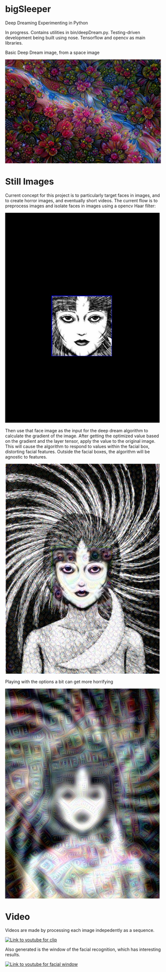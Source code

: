 # bigSleeper
Deep Dreaming Experimenting in Python

In progress. Contains utilities in bin/deepDream.py. Testing-driven development being built using nose. Tensorflow and opencv as main libraries.

Basic Deep Dream image, from a space image

![Flowers](images/basicDeepDream.jpeg)

# Still Images

Current concept for this project is to particularly target faces in images, and to create horror images, and eventually short videos. The current flow is to preprocess images and isolate faces in images using a opencv Haar filter:

![Just a face](preprocess/face.jpg)

Then use that face image as the input for the deep dream algorithm to calculate the gradient of the image. After getting the optimized value based on the gradient and the layer tensor, apply the value to the original image. This will cause the algorithm to respond to values within the facial box, distorting facial features. Outside the facial boxes, the algorithm will be agnostic to features.

![A very creepy image](images/dream_image_out.jpg)

Playing with the options a bit can get more horrifying

![Scary](images/scary.jpg)

# Video

Videos are made by processing each image indepedently as a sequence.

[![Link to youtube for clip](http://img.youtube.com/vi/C7i4bdkKbvE/0.jpg)](http://www.youtube.com/watch?v=C7i4bdkKbvE "Basic Clip of Deep Dreamer")

Also generated is the window of the facial recognition, which has interesting results.

[![Link to youtube for facial window](http://img.youtube.com/vi/T51XGUskI3Y/0.jpg)](http://www.youtube.com/watch?v=T51XGUskI3Y "Facial Window")
